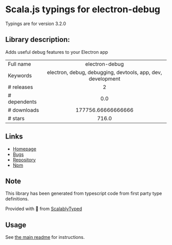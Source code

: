 
# Scala.js typings for electron-debug

Typings are for version 3.2.0

## Library description:
Adds useful debug features to your Electron app

|                    |                 |
| ------------------ | :-------------: |
| Full name          | electron-debug |
| Keywords           | electron, debug, debugging, devtools, app, dev, development |
| # releases         | 2 |
| # dependents       | 0.0 |
| # downloads        | 177756.66666666666 |
| # stars            | 716.0 |

## Links
- [Homepage](https://github.com/sindresorhus/electron-debug#readme)
- [Bugs](https://github.com/sindresorhus/electron-debug/issues)
- [Repository](https://github.com/sindresorhus/electron-debug)
- [Npm](https://www.npmjs.com/package/electron-debug)
    


## Note
This library has been generated from typescript code from first party type definitions.

Provided with :purple_heart: from [ScalablyTyped](https://github.com/oyvindberg/ScalablyTyped)

## Usage
See [the main readme](../../readme.md) for instructions.


